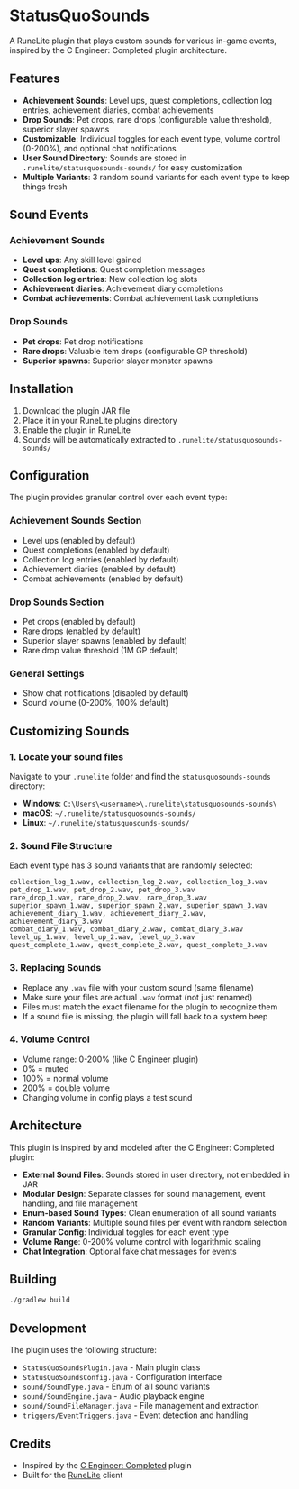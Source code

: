 # StatusQuoSounds

A RuneLite plugin that plays custom sounds for various in-game events, inspired by the C Engineer: Completed plugin architecture.

## Features

- **Achievement Sounds**: Level ups, quest completions, collection log entries, achievement diaries, combat achievements
- **Drop Sounds**: Pet drops, rare drops (configurable value threshold), superior slayer spawns
- **Customizable**: Individual toggles for each event type, volume control (0-200%), and optional chat notifications
- **User Sound Directory**: Sounds are stored in `.runelite/statusquosounds-sounds/` for easy customization
- **Multiple Variants**: 3 random sound variants for each event type to keep things fresh

## Sound Events

### Achievement Sounds
- **Level ups**: Any skill level gained
- **Quest completions**: Quest completion messages
- **Collection log entries**: New collection log slots
- **Achievement diaries**: Achievement diary completions
- **Combat achievements**: Combat achievement task completions

### Drop Sounds  
- **Pet drops**: Pet drop notifications
- **Rare drops**: Valuable item drops (configurable GP threshold)
- **Superior spawns**: Superior slayer monster spawns

## Installation

1. Download the plugin JAR file
2. Place it in your RuneLite plugins directory
3. Enable the plugin in RuneLite
4. Sounds will be automatically extracted to `.runelite/statusquosounds-sounds/`

## Configuration

The plugin provides granular control over each event type:

### Achievement Sounds Section
- Level ups (enabled by default)
- Quest completions (enabled by default)  
- Collection log entries (enabled by default)
- Achievement diaries (enabled by default)
- Combat achievements (enabled by default)

### Drop Sounds Section
- Pet drops (enabled by default)
- Rare drops (enabled by default)
- Superior slayer spawns (enabled by default)
- Rare drop value threshold (1M GP default)

### General Settings
- Show chat notifications (disabled by default)
- Sound volume (0-200%, 100% default)

## Customizing Sounds

### 1. Locate your sound files

Navigate to your `.runelite` folder and find the `statusquosounds-sounds` directory:
- **Windows**: `C:\Users\<username>\.runelite\statusquosounds-sounds\`
- **macOS**: `~/.runelite/statusquosounds-sounds/`
- **Linux**: `~/.runelite/statusquosounds-sounds/`

### 2. Sound File Structure

Each event type has 3 sound variants that are randomly selected:

```
collection_log_1.wav, collection_log_2.wav, collection_log_3.wav
pet_drop_1.wav, pet_drop_2.wav, pet_drop_3.wav
rare_drop_1.wav, rare_drop_2.wav, rare_drop_3.wav
superior_spawn_1.wav, superior_spawn_2.wav, superior_spawn_3.wav
achievement_diary_1.wav, achievement_diary_2.wav, achievement_diary_3.wav
combat_diary_1.wav, combat_diary_2.wav, combat_diary_3.wav
level_up_1.wav, level_up_2.wav, level_up_3.wav
quest_complete_1.wav, quest_complete_2.wav, quest_complete_3.wav
```

### 3. Replacing Sounds

- Replace any `.wav` file with your custom sound (same filename)
- Make sure your files are actual `.wav` format (not just renamed)
- Files must match the exact filename for the plugin to recognize them
- If a sound file is missing, the plugin will fall back to a system beep

### 4. Volume Control

- Volume range: 0-200% (like C Engineer plugin)
- 0% = muted
- 100% = normal volume
- 200% = double volume
- Changing volume in config plays a test sound

## Architecture

This plugin is inspired by and modeled after the C Engineer: Completed plugin:

- **External Sound Files**: Sounds stored in user directory, not embedded in JAR
- **Modular Design**: Separate classes for sound management, event handling, and file management
- **Enum-based Sound Types**: Clean enumeration of all sound variants
- **Random Variants**: Multiple sound files per event with random selection
- **Granular Config**: Individual toggles for each event type
- **Volume Range**: 0-200% volume control with logarithmic scaling
- **Chat Integration**: Optional fake chat messages for events

## Building

```bash
./gradlew build
```

## Development

The plugin uses the following structure:

- `StatusQuoSoundsPlugin.java` - Main plugin class
- `StatusQuoSoundsConfig.java` - Configuration interface  
- `sound/SoundType.java` - Enum of all sound variants
- `sound/SoundEngine.java` - Audio playback engine
- `sound/SoundFileManager.java` - File management and extraction
- `triggers/EventTriggers.java` - Event detection and handling

## Credits

- Inspired by the [C Engineer: Completed](https://github.com/m0bilebtw/c-engineer-completed) plugin
- Built for the [RuneLite](https://runelite.net/) client
